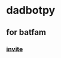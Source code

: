# dadbotpy
## for batfam
### [invite](https://discord.com/oauth2/authorize?client_id=1175114485590147112&permissions=8&scope=bot)
